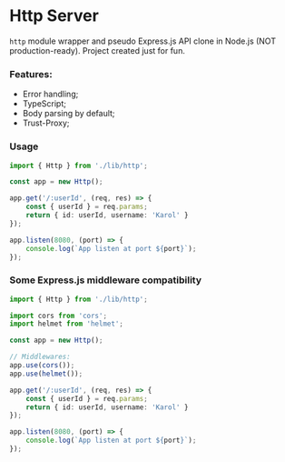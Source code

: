 # Http Server
`http` module wrapper and pseudo Express.js API clone in Node.js (NOT production-ready). Project created just for fun.

### Features:
- Error handling;
- TypeScript;
- Body parsing by default;
- Trust-Proxy;

### Usage
```ts
import { Http } from './lib/http';

const app = new Http();

app.get('/:userId', (req, res) => {
    const { userId } = req.params;
    return { id: userId, username: 'Karol' }
});

app.listen(8080, (port) => {
    console.log(`App listen at port ${port}`);
});
```

### Some Express.js middleware compatibility
```ts
import { Http } from './lib/http';

import cors from 'cors';
import helmet from 'helmet';

const app = new Http();

// Middlewares:
app.use(cors());
app.use(helmet());

app.get('/:userId', (req, res) => {
    const { userId } = req.params;
    return { id: userId, username: 'Karol' }
});

app.listen(8080, (port) => {
    console.log(`App listen at port ${port}`);
});
```
